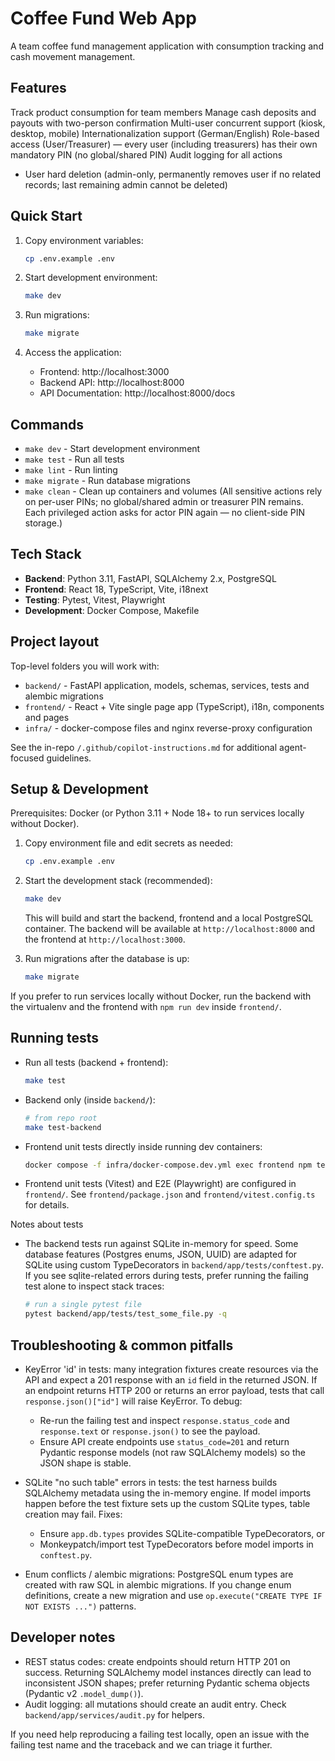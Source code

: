 # Coffee Fund Web App

A team coffee fund management application with consumption tracking and cash movement management.

## Features

 Track product consumption for team members
 Manage cash deposits and payouts with two-person confirmation
 Multi-user concurrent support (kiosk, desktop, mobile)
 Internationalization support (German/English)
 Role-based access (User/Treasurer) — every user (including treasurers) has their own mandatory PIN (no global/shared PIN)
 Audit logging for all actions
- User hard deletion (admin-only, permanently removes user if no related records; last remaining admin cannot be deleted)

## Quick Start

1. Copy environment variables:
   ```bash
   cp .env.example .env
   ```

2. Start development environment:
   ```bash
   make dev
   ```

3. Run migrations:
   ```bash
   make migrate
   ```

4. Access the application:
   - Frontend: http://localhost:3000
   - Backend API: http://localhost:8000
   - API Documentation: http://localhost:8000/docs

## Commands

- `make dev` - Start development environment
- `make test` - Run all tests
- `make lint` - Run linting
- `make migrate` - Run database migrations
- `make clean` - Clean up containers and volumes
   (All sensitive actions rely on per-user PINs; no global/shared admin or treasurer PIN remains. Each privileged action asks for actor PIN again — no client-side PIN storage.)

## Tech Stack

- **Backend**: Python 3.11, FastAPI, SQLAlchemy 2.x, PostgreSQL
- **Frontend**: React 18, TypeScript, Vite, i18next
- **Testing**: Pytest, Vitest, Playwright
- **Development**: Docker Compose, Makefile

## Project layout

Top-level folders you will work with:

- `backend/` - FastAPI application, models, schemas, services, tests and alembic migrations
- `frontend/` - React + Vite single page app (TypeScript), i18n, components and pages
- `infra/` - docker-compose files and nginx reverse-proxy configuration

See the in-repo `/.github/copilot-instructions.md` for additional agent-focused guidelines.

## Setup & Development

Prerequisites: Docker (or Python 3.11 + Node 18+ to run services locally without Docker).

1. Copy environment file and edit secrets as needed:
    ```bash
    cp .env.example .env
    ```

2. Start the development stack (recommended):
    ```bash
    make dev
    ```

    This will build and start the backend, frontend and a local PostgreSQL container. The backend will be available at `http://localhost:8000` and the frontend at `http://localhost:3000`.

3. Run migrations after the database is up:
    ```bash
    make migrate
    ```

If you prefer to run services locally without Docker, run the backend with the virtualenv and the frontend with `npm run dev` inside `frontend/`.

## Running tests

- Run all tests (backend + frontend):
   ```bash
   make test
   ```

- Backend only (inside `backend/`):
   ```bash
   # from repo root
   make test-backend
   ```

- Frontend unit tests directly inside running dev containers:
   ```bash
   docker compose -f infra/docker-compose.dev.yml exec frontend npm test --silent -- --run
   ```

- Frontend unit tests (Vitest) and E2E (Playwright) are configured in `frontend/`. See `frontend/package.json` and `frontend/vitest.config.ts` for details.

Notes about tests
- The backend tests run against SQLite in-memory for speed. Some database features (Postgres enums, JSON, UUID) are adapted for SQLite using custom TypeDecorators in `backend/app/tests/conftest.py`. If you see sqlite-related errors during tests, prefer running the failing test alone to inspect stack traces:

   ```bash
   # run a single pytest file
   pytest backend/app/tests/test_some_file.py -q
   ```

## Troubleshooting & common pitfalls

- KeyError 'id' in tests: many integration fixtures create resources via the API and expect a 201 response with an `id` field in the returned JSON. If an endpoint returns HTTP 200 or returns an error payload, tests that call `response.json()["id"]` will raise KeyError. To debug:
   - Re-run the failing test and inspect `response.status_code` and `response.text` or `response.json()` to see the payload.
   - Ensure API create endpoints use `status_code=201` and return Pydantic response models (not raw SQLAlchemy models) so the JSON shape is stable.

- SQLite "no such table" errors in tests: the test harness builds SQLAlchemy metadata using the in-memory engine. If model imports happen before the test fixture sets up the custom SQLite types, table creation may fail. Fixes:
   - Ensure `app.db.types` provides SQLite-compatible TypeDecorators, or
   - Monkeypatch/import test TypeDecorators before model imports in `conftest.py`.

- Enum conflicts / alembic migrations: PostgreSQL enum types are created with raw SQL in alembic migrations. If you change enum definitions, create a new migration and use `op.execute("CREATE TYPE IF NOT EXISTS ...")` patterns.

## Developer notes

- REST status codes: create endpoints should return HTTP 201 on success. Returning SQLAlchemy model instances directly can lead to inconsistent JSON shapes; prefer returning Pydantic schema objects (Pydantic v2 `.model_dump()`).
- Audit logging: all mutations should create an audit entry. Check `backend/app/services/audit.py` for helpers.

If you need help reproducing a failing test locally, open an issue with the failing test name and the traceback and we can triage it further.